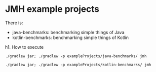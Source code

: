 # JMH example projects

There is:
- java-benchmarks: benchmarking simple things of Java
- kotlin-benchmarks: benchmarking simple things of Kotlin

h1. How to execute

```
./gradlew jar; ./gradlew -p exampleProjects/java-benchmarks/ jmh 
```

```
./gradlew jar; ./gradlew -p exampleProjects/kotlin-benchmarks/ jmh 
```
